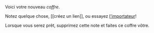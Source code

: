 Voici votre nouveau *coffre*.

Notez quelque chose, [[créez un lien]], ou essayez [l'importateur](https://help.obsidian.md/Plugins/Importer)!

Lorsque vous serez prêt, supprimez cette note et faites ce coffre vôtre.